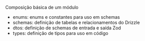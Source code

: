 Composição básica de um módulo

- enums: enums e constantes para uso em schemas
- schemas: definição de tabelas e relacionamentos do Drizzle
- dtos: definição de schemas de entrada e saída Zod
- types: definição de tipos para uso em código
